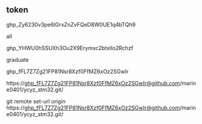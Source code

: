 ## token

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



all

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





graduate

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

https://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@github.com/marine0401/ycyz_stm32.git/



git remote set-url origin https://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@github.com/marine0401/ycyz_stm32.git/
